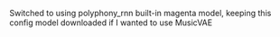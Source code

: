 Switched to using polyphony_rnn built-in magenta model, keeping this config model downloaded if I wanted to use MusicVAE